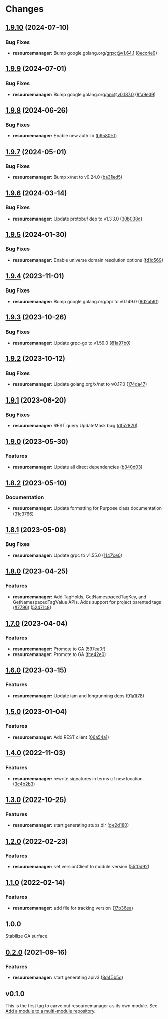 # Changes

## [1.9.10](https://github.com/googleapis/google-cloud-go/compare/resourcemanager/v1.9.9...resourcemanager/v1.9.10) (2024-07-10)


### Bug Fixes

* **resourcemanager:** Bump google.golang.org/grpc@v1.64.1 ([8ecc4e9](https://github.com/googleapis/google-cloud-go/commit/8ecc4e9622e5bbe9b90384d5848ab816027226c5))

## [1.9.9](https://github.com/googleapis/google-cloud-go/compare/resourcemanager/v1.9.8...resourcemanager/v1.9.9) (2024-07-01)


### Bug Fixes

* **resourcemanager:** Bump google.golang.org/api@v0.187.0 ([8fa9e39](https://github.com/googleapis/google-cloud-go/commit/8fa9e398e512fd8533fd49060371e61b5725a85b))

## [1.9.8](https://github.com/googleapis/google-cloud-go/compare/resourcemanager/v1.9.7...resourcemanager/v1.9.8) (2024-06-26)


### Bug Fixes

* **resourcemanager:** Enable new auth lib ([b95805f](https://github.com/googleapis/google-cloud-go/commit/b95805f4c87d3e8d10ea23bd7a2d68d7a4157568))

## [1.9.7](https://github.com/googleapis/google-cloud-go/compare/resourcemanager/v1.9.6...resourcemanager/v1.9.7) (2024-05-01)


### Bug Fixes

* **resourcemanager:** Bump x/net to v0.24.0 ([ba31ed5](https://github.com/googleapis/google-cloud-go/commit/ba31ed5fda2c9664f2e1cf972469295e63deb5b4))

## [1.9.6](https://github.com/googleapis/google-cloud-go/compare/resourcemanager/v1.9.5...resourcemanager/v1.9.6) (2024-03-14)


### Bug Fixes

* **resourcemanager:** Update protobuf dep to v1.33.0 ([30b038d](https://github.com/googleapis/google-cloud-go/commit/30b038d8cac0b8cd5dd4761c87f3f298760dd33a))

## [1.9.5](https://github.com/googleapis/google-cloud-go/compare/resourcemanager/v1.9.4...resourcemanager/v1.9.5) (2024-01-30)


### Bug Fixes

* **resourcemanager:** Enable universe domain resolution options ([fd1d569](https://github.com/googleapis/google-cloud-go/commit/fd1d56930fa8a747be35a224611f4797b8aeb698))

## [1.9.4](https://github.com/googleapis/google-cloud-go/compare/resourcemanager/v1.9.3...resourcemanager/v1.9.4) (2023-11-01)


### Bug Fixes

* **resourcemanager:** Bump google.golang.org/api to v0.149.0 ([8d2ab9f](https://github.com/googleapis/google-cloud-go/commit/8d2ab9f320a86c1c0fab90513fc05861561d0880))

## [1.9.3](https://github.com/googleapis/google-cloud-go/compare/resourcemanager/v1.9.2...resourcemanager/v1.9.3) (2023-10-26)


### Bug Fixes

* **resourcemanager:** Update grpc-go to v1.59.0 ([81a97b0](https://github.com/googleapis/google-cloud-go/commit/81a97b06cb28b25432e4ece595c55a9857e960b7))

## [1.9.2](https://github.com/googleapis/google-cloud-go/compare/resourcemanager/v1.9.1...resourcemanager/v1.9.2) (2023-10-12)


### Bug Fixes

* **resourcemanager:** Update golang.org/x/net to v0.17.0 ([174da47](https://github.com/googleapis/google-cloud-go/commit/174da47254fefb12921bbfc65b7829a453af6f5d))

## [1.9.1](https://github.com/googleapis/google-cloud-go/compare/resourcemanager/v1.9.0...resourcemanager/v1.9.1) (2023-06-20)


### Bug Fixes

* **resourcemanager:** REST query UpdateMask bug ([df52820](https://github.com/googleapis/google-cloud-go/commit/df52820b0e7721954809a8aa8700b93c5662dc9b))

## [1.9.0](https://github.com/googleapis/google-cloud-go/compare/resourcemanager/v1.8.2...resourcemanager/v1.9.0) (2023-05-30)


### Features

* **resourcemanager:** Update all direct dependencies ([b340d03](https://github.com/googleapis/google-cloud-go/commit/b340d030f2b52a4ce48846ce63984b28583abde6))

## [1.8.2](https://github.com/googleapis/google-cloud-go/compare/resourcemanager/v1.8.1...resourcemanager/v1.8.2) (2023-05-10)


### Documentation

* **resourcemanager:** Update formatting for Purpose class documentation ([31c3766](https://github.com/googleapis/google-cloud-go/commit/31c3766c9c4cab411669c14fc1a30bd6d2e3f2dd))

## [1.8.1](https://github.com/googleapis/google-cloud-go/compare/resourcemanager/v1.8.0...resourcemanager/v1.8.1) (2023-05-08)


### Bug Fixes

* **resourcemanager:** Update grpc to v1.55.0 ([1147ce0](https://github.com/googleapis/google-cloud-go/commit/1147ce02a990276ca4f8ab7a1ab65c14da4450ef))

## [1.8.0](https://github.com/googleapis/google-cloud-go/compare/resourcemanager/v1.7.0...resourcemanager/v1.8.0) (2023-04-25)


### Features

* **resourcemanager:** Add TagHolds, GetNamespacedTagKey, and GetNamespacedTagValue APIs. Adds support for project parented tags ([#7796](https://github.com/googleapis/google-cloud-go/issues/7796)) ([52471c8](https://github.com/googleapis/google-cloud-go/commit/52471c84101ef5f6b528fdb206a5659a07014bfd))

## [1.7.0](https://github.com/googleapis/google-cloud-go/compare/resourcemanager/v1.6.0...resourcemanager/v1.7.0) (2023-04-04)


### Features

* **resourcemanager:** Promote to GA ([597ea0f](https://github.com/googleapis/google-cloud-go/commit/597ea0fe09bcea04e884dffe78add850edb2120d))
* **resourcemanager:** Promote to GA ([fce42e0](https://github.com/googleapis/google-cloud-go/commit/fce42e0e6764e27760cf6f137b66fed45145ebf8))

## [1.6.0](https://github.com/googleapis/google-cloud-go/compare/resourcemanager/v1.5.0...resourcemanager/v1.6.0) (2023-03-15)


### Features

* **resourcemanager:** Update iam and longrunning deps ([91a1f78](https://github.com/googleapis/google-cloud-go/commit/91a1f784a109da70f63b96414bba8a9b4254cddd))

## [1.5.0](https://github.com/googleapis/google-cloud-go/compare/resourcemanager/v1.4.0...resourcemanager/v1.5.0) (2023-01-04)


### Features

* **resourcemanager:** Add REST client ([06a54a1](https://github.com/googleapis/google-cloud-go/commit/06a54a16a5866cce966547c51e203b9e09a25bc0))

## [1.4.0](https://github.com/googleapis/google-cloud-go/compare/resourcemanager/v1.3.0...resourcemanager/v1.4.0) (2022-11-03)


### Features

* **resourcemanager:** rewrite signatures in terms of new location ([3c4b2b3](https://github.com/googleapis/google-cloud-go/commit/3c4b2b34565795537aac1661e6af2442437e34ad))

## [1.3.0](https://github.com/googleapis/google-cloud-go/compare/resourcemanager/v1.2.0...resourcemanager/v1.3.0) (2022-10-25)


### Features

* **resourcemanager:** start generating stubs dir ([de2d180](https://github.com/googleapis/google-cloud-go/commit/de2d18066dc613b72f6f8db93ca60146dabcfdcc))

## [1.2.0](https://github.com/googleapis/google-cloud-go/compare/resourcemanager/v1.1.0...resourcemanager/v1.2.0) (2022-02-23)


### Features

* **resourcemanager:** set versionClient to module version ([55f0d92](https://github.com/googleapis/google-cloud-go/commit/55f0d92bf112f14b024b4ab0076c9875a17423c9))

## [1.1.0](https://github.com/googleapis/google-cloud-go/compare/resourcemanager/v1.0.0...resourcemanager/v1.1.0) (2022-02-14)


### Features

* **resourcemanager:** add file for tracking version ([17b36ea](https://github.com/googleapis/google-cloud-go/commit/17b36ead42a96b1a01105122074e65164357519e))

## 1.0.0

Stabilize GA surface.

## [0.2.0](https://www.github.com/googleapis/google-cloud-go/compare/resourcemanager/v0.1.0...resourcemanager/v0.2.0) (2021-09-16)


### Features

* **resourcemanager:** start generating apiv3 ([8d45b5d](https://www.github.com/googleapis/google-cloud-go/commit/8d45b5d802b5da2e82f9f8fbe00c01b0c54a6b33))

## v0.1.0

This is the first tag to carve out resourcemanager as its own module. See
[Add a module to a multi-module repository](https://github.com/golang/go/wiki/Modules#is-it-possible-to-add-a-module-to-a-multi-module-repository).
